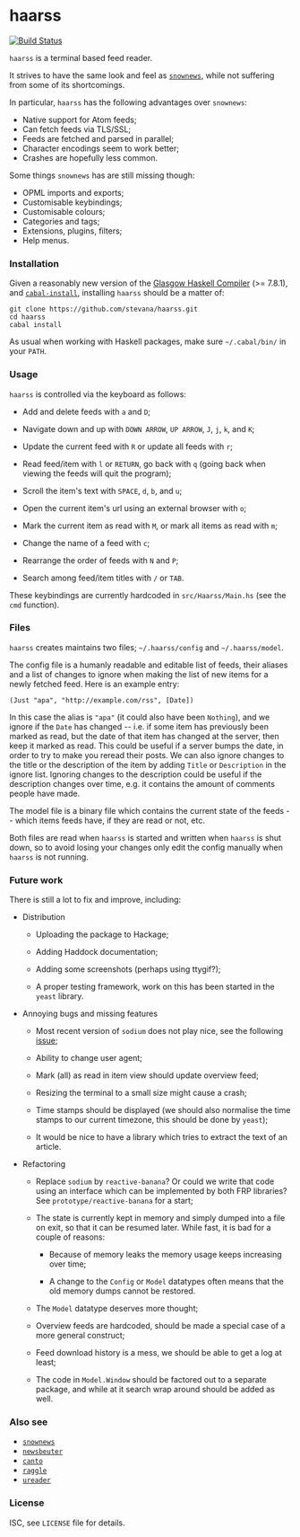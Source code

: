 # haarss

[![Build Status](https://travis-ci.org/stevana/haarss.svg?branch=master)](https://travis-ci.org/stevana/haarss)

`haarss` is a terminal based feed reader.

It strives to have the same look and feel as
[`snownews`](https://kiza.eu/software/snownews/), while not suffering
from some of its shortcomings.

In particular, `haarss` has the following advantages over `snownews`:

  * Native support for Atom feeds;
  * Can fetch feeds via TLS/SSL;
  * Feeds are fetched and parsed in parallel;
  * Character encodings seem to work better;
  * Crashes are hopefully less common.

Some things `snownews` has are still missing though:

  * OPML imports and exports;
  * Customisable keybindings;
  * Customisable colours;
  * Categories and tags;
  * Extensions, plugins, filters;
  * Help menus.

### Installation

Given a reasonably new version of the [Glasgow Haskell
Compiler](https://www.haskell.org/ghc/) (>= 7.8.1), and
[`cabal-install`](http://hackage.haskell.org/package/cabal-install),
installing `haarss` should be a matter of:

```
git clone https://github.com/stevana/haarss.git
cd haarss
cabal install
```

As usual when working with Haskell packages, make sure `~/.cabal/bin/`
in your `PATH`.

### Usage

`haarss` is controlled via the keyboard as follows:

  * Add and delete feeds with `a` and `D`;

  * Navigate down and up with `DOWN ARROW`, `UP ARROW`, `J`, `j`, `k`,
    and `K`;

  * Update the current feed with `R` or update all feeds with `r`;
  * Read feed/item with `l` or `RETURN`, go back with `q` (going back
    when viewing the feeds will quit the program);
  * Scroll the item's text with `SPACE`, `d`, `b`, and `u`;
  * Open the current item's url using an external browser with `o`;
  * Mark the current item as read with `M`, or mark all items as read
    with `m`;
  * Change the name of a feed with `c`;
  * Rearrange the order of feeds with `N` and `P`;
  * Search among feed/item titles with `/` or `TAB`.

These keybindings are currently hardcoded in `src/Haarss/Main.hs` (see
the `cmd` function).

### Files

`haarss` creates maintains two files; `~/.haarss/config` and
`~/.haarss/model`.

The config file is a humanly readable and editable list of feeds, their
aliases and a list of changes to ignore when making the list of new
items for a newly fetched feed. Here is an example entry:

    (Just "apa", "http://example.com/rss", [Date])

In this case the alias is `"apa"` (it could also have been `Nothing`),
and we ignore if the `Date` has changed -- i.e. if some item has
previously been marked as read, but the date of that item has changed at
the server, then keep it marked as read. This could be useful if a
server bumps the date, in order to try to make you reread their
posts. We can also ignore changes to the title or the description of the
item by adding `Title` or `Description` in the ignore list. Ignoring
changes to the description could be useful if the description changes
over time, e.g. it contains the amount of comments people have made.

The model file is a binary file which contains the current state of the
feeds -- which items feeds have, if they are read or not, etc.

Both files are read when `haarss` is started and written when `haarss`
is shut down, so to avoid losing your changes only edit the config
manually when `haarss` is not running.

### Future work

There is still a lot to fix and improve, including:

  * Distribution

      - Uploading the package to Hackage;

      - Adding Haddock documentation;

      - Adding some screenshots (perhaps using ttygif?);

      - A proper testing framework, work on this has been started in the
        `yeast` library.

  * Annoying bugs and missing features

      - Most recent version of `sodium` does not play nice, see the
        following
        [issue](https://github.com/SodiumFRP/sodium/issues/55);

      - Ability to change user agent;

      - Mark (all) as read in item view should update overview feed;

      - Resizing the terminal to a small size might cause a crash;

      - Time stamps should be displayed (we should also normalise the
        time stamps to our current timezone, this should be done by
        `yeast`);

      - It would be nice to have a library which tries to extract the
        text of an article.

  * Refactoring

      - Replace `sodium` by `reactive-banana`? Or could we write that
        code using an interface which can be implemented by both FRP
        libraries? See `prototype/reactive-banana` for a start;

      - The state is currently kept in memory and simply dumped into a
        file on exit, so that it can be resumed later. While fast, it is
        bad for a couple of reasons:

          + Because of memory leaks the memory usage keeps increasing
            over time;

          + A change to the `Config` or `Model` datatypes often means
            that the old memory dumps cannot be restored.

      - The `Model` datatype deserves more thought;

      - Overview feeds are hardcoded, should be made a special case of a
        more general construct;

      - Feed download history is a mess, we should be able to get a log
        at least;

      - The code in `Model.Window` should be factored out to a separate
        package, and while at it search wrap around should be added as
        well.

### Also see

  * [`snownews`](https://kiza.eu/software/snownews/)
  * [`newsbeuter`](http://www.newsbeuter.org/)
  * [`canto`](http://codezen.org/canto-ng/)
  * [`raggle`](http://raggle.org/)
  * [`ureader`](http://hackage.haskell.org/package/ureader)

### License

ISC, see `LICENSE` file for details.
